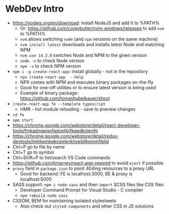 # WebDev Intro

- https://nodejs.org/en/download: install NodeJS and add it to %PATH%
  - Or: https://github.com/coreybutler/nvm-windows/releases to add `nvm` to %PATH%
  - `nvm` allows switching `node` (and `npm` versions on the same machine)
  - `nvm install latest` downloads and installs latest Node and matching NPM
  - `nvm use 14.3.0` switches Node and NPM to the given version
  - `node -v` to check Node version
  - `npm -v` to check NPM version
- `npm i -g create-react-app`: install globally - not in the repository
  - `npx create-react-app  --help`
  - NPX comes with NPM and executes binary packages on-the-fly
  - Good for one-off utilities or to ensure latest version is being used
  - Example of binary package: https://github.com/tomashubelbauer/shoot
- `create-react-app fe --template typescript`
  - HMR - hot module reloading - save to preview changes
- `cd fe`
- `npm start`
- https://chrome.google.com/webstore/detail/react-developer-tools/fmkadmapgofadopljbjfkapdkoienihi
- https://chrome.google.com/webstore/detail/redux-devtools/lmhkpmbekcpmknklioeibfkpmmfibljd
- Ctrl+P go to file by name
- Ctrl+T go to symbol
- Ctrl+Shift+P to list/search VS Code commands
- https://github.com/timarney/react-app-rewired to avoid `eject` if possible
- `proxy` field in `package.json` to point 404ing resources to a proxy URL
  - Good for backend: FE is localhost:3000, BE & proxy is localhost:5000
- SASS support: `npm i node-sass` and then `import` SCSS files like CSS files
  - Developer Command Prompt for Visual Studio - C compiler
  - `npm rebuild node-sass`
- CSSOM, BEM for maintaining isolated stylesheets
  - Also check out `styled-components` and other CSS in JS solutions
